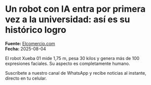 # Un robot con IA entra por primera vez a la universidad: así es su histórico logro

**Fuente:** [Elcomercio.com](https://www.elcomercio.com/tecnologia/un-robot-con-ia-entra-por-primera-vez-a-la-universidad-asi-es-su-historico-logro/)  
**Fecha:** 2025-08-04

El robot Xueba 01 mide 1,75 m, pesa 30 kilos y genera más de 100 expresiones faciales. Su aspecto es completamente humano.

Suscríbete a nuestro canal de WhatsApp y recibe noticias al instante, directo en tu
 celular.
